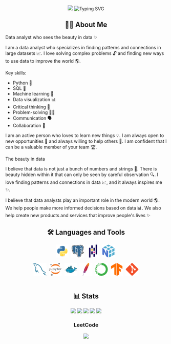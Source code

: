 <div id="header" align="center">
<img src="https://capsule-render.vercel.app/api?type=waving&color=41B883FF&height=256&section=header&text=Hello%20World!&fontSize=75&animation=fadeIn&fontAlignY=38&desc=Welcome%20to%20my%20GitHub%20profile!%20Put%20stars,%20fork%20and%20contribute!&descAlignY=51&descAlign=62" />
<img src="https://readme-typing-svg.herokuapp.com?font=Fira+Code&size=30&duration=4000&pause=100&color=41B883&center=true&vCenter=true&random=false&width=435&lines=I'm+Akmal;and+I+%E2%9D%A4%EF%B8%8F+DATA!" alt="Typing SVG" />
</div>



<h2 align="center"> 👨‍💻 About Me </h2>

Data analyst who sees the beauty in data ✨

I am a data analyst who specializes in finding patterns and connections in large datasets 📈. I love solving complex problems 🔓 and finding new ways to use data to improve the world 🌎.

Key skills:
<ul>
<li>Python 🐍</li>
<li>SQL 💾</li>
<li>Machine learning 🤖</li>
<li>Data visualization 📊</li>
<li>Critical thinking 🤔</li>
<li>Problem-solving 🕵️‍♂️</li>
<li>Communication 🗣️</li>
<li>Collaboration 🤝</li>
</ul>

I am an active person who loves to learn new things 💡. I am always open to new opportunities 🚀 and always willing to help others 🤝. I am confident that I can be a valuable member of your team 🏆.

The beauty in data

I believe that data is not just a bunch of numbers and strings 📝. There is beauty hidden within it that can only be seen by careful observation 🔍. I love finding patterns and connections in data 📈, and it always inspires me ✨.

I believe that data analysts play an important role in the modern world 🌎. We help people make more informed decisions based on data 📊. We also help create new products and services that improve people's lives ✨

<h2 align="center"> 🛠️ Languages and Tools </h2>
<div align="center">
  <img src="https://github.com/devicons/devicon/blob/master/icons/python/python-original.svg" title="Python" alt="Python" width="40" height="40"/>&nbsp;
  <img src="https://github.com/devicons/devicon/blob/master/icons/postgresql/postgresql-original.svg" title="PostgreSQL" alt="PostgreSQL" width="40" height="40"/>&nbsp;
  <img src="https://github.com/devicons/devicon/blob/master/icons/pandas/pandas-original.svg" title="Pandas" alt="Pandas" width="40" height="40"/>&nbsp;
  <img src="https://github.com/devicons/devicon/blob/master/icons/numpy/numpy-original.svg" title="NumPy" alt="NumPy" width="40" height="40"/>&nbsp;

  <img src="https://github.com/devicons/devicon/blob/master/icons/mysql/mysql-original.svg" title="MySQL"  alt="MySQL" width="40" height="40"/>&nbsp;
  <img src="https://github.com/devicons/devicon/blob/master/icons/jupyter/jupyter-original-wordmark.svg" title="Jupyter" alt="Jupyter" width="40" height="40"/>&nbsp;
  <img src="https://github.com/devicons/devicon/blob/master/icons/docker/docker-original.svg"  title="Docker" alt="Docker" width="40" height="40"/>&nbsp;
  <img src="https://github.com/devicons/devicon/blob/master/icons/apache/apache-original.svg" title="Apache" alt="Apache" width="40" height="40"/>&nbsp;
  <img src="https://github.com/devicons/devicon/blob/master/icons/anaconda/anaconda-original.svg" title="Anaconda" alt="Anaconda" width="40" height="40"/>&nbsp;
  <img src="https://github.com/devicons/devicon/blob/master/icons/tensorflow/tensorflow-original.svg" title="TensorFlow" alt="TensorFlow" width="40" height="40"/>&nbsp;
  <img src="https://github.com/devicons/devicon/blob/master/icons/git/git-original.svg" title="Git" alt="Git" width="40" height="40"/><br/><br/>
</div>

<h2 align="center"> 📊 Stats </h2>
<div align="center">
<img src="https://github-profile-summary-cards.vercel.app/api/cards/profile-details?username=elKokos&theme=vue"/>
<img src="http://github-profile-summary-cards.vercel.app/api/cards/repos-per-language?username=elKokos&theme=vue"/>
<img src="https://github-profile-summary-cards.vercel.app/api/cards/most-commit-language?username=elKokos&theme=vue"/>
<img src="https://github-profile-summary-cards.vercel.app/api/cards/stats?username=elKokos&theme=vue"/>
<img src="https://github-profile-summary-cards.vercel.app/api/cards/productive-time?username=elKokos&theme=vue"/>
<h3>LeetCode</h3>
<img src="https://leetcode-stats-six.vercel.app/api?username=elKokosik&theme=vue"/>
</div>



<!--
leetcode
[![KnlnKS's LeetCode stats](https://leetcode-stats-six.vercel.app/api?username=KnlnKS&theme=dark)](https://github.com/KnlnKS/leetcode-stats)



-->
